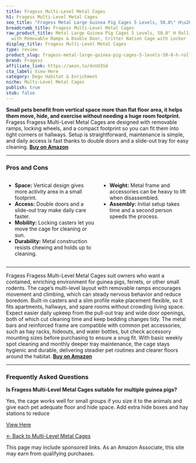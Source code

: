 ```yaml
---
title: Fragess Multi-Level Metal Cages
h1: Fragess Multi-Level Metal Cages
seo_title: "Fragess Metal Large Guinea Pig Cages 5 Levels, 50.0\" H\u2026"
breadcrumb_title: Fragess Multi-Level Metal Cages
raw_product_title: Metal Large Guinea Pig Cages 5 Levels, 50.0" H Rolling Ferret Cage
  with Removable Ramps & Double Door, Critter Nation Cage with Locker
display_title: Fragess Multi-Level Metal Cages
type: review
product_slug: fragess-metal-large-guinea-pig-cages-5-levels-50-0-h-rolling-ferret-cag-155fbe13
brand: Fragess
affiliate_link: https://amzn.to/4nUd3Sd
cta_label: View Here
category: Degu Habitat & Enrichment
niche: Multi-Level Metal Cages
publish: true
stub: false
---
```


<div id="intro" class="full-width">
  <p><strong>Small pets benefit from vertical space more than flat floor area, it helps them move, hide, and exercise without needing a huge room footprint.</strong> Fragess Fragess Multi-Level Metal Cages are designed with removable ramps, locking wheels, and a compact footprint so you can fit them into tight corners or hallways. Setup is straightforward, maintenance is simple, and daily access is fast thanks to double doors and a slide-out tray for easy cleaning. <a href="https://amzn.to/4nUd3Sd" rel="nofollow sponsored noopener" target="_blank"><strong>Buy on Amazon</strong></a></p>
</div>

<hr />
<h3 id="pros-cons">Pros and Cons</h3>
<div class="pc-grid" style="display:grid;grid-template-columns:1fr 1fr;gap:16px;">
  <ul>
    <li><strong>Space:</strong> Vertical design gives more activity area in a small footprint.</li>
    <li><strong>Access:</strong> Double doors and a slide-out tray make daily care faster.</li>
    <li><strong>Mobility:</strong> Locking casters let you move the cage for cleaning or sun.</li>
    <li><strong>Durability:</strong> Metal construction resists chewing and holds up to cleaning.</li>
  </ul>
  <ul>
    <li><strong>Weight:</strong> Metal frame and accessories can be heavy to lift when disassembled.</li>
    <li><strong>Assembly:</strong> Initial setup takes time and a second person speeds the process.</li>
  </ul>
</div>
<hr />

<div class="full-width">
  <p>Fragess Fragess Multi-Level Metal Cages suit owners who want a contained, enriching environment for guinea pigs, ferrets, or other small rodents. The cage’s multi-level layout with removable ramps encourages movement and climbing, which can steady nervous behavior and reduce boredom. Built-in casters and a slim profile make placement flexible, so it fits apartments, hallways, and spare rooms without crowding living space. Expect easier daily upkeep from the pull-out tray and wide door openings, both of which cut cleaning time and keep bedding changes tidy. The metal bars and reinforced frame are compatible with common pet accessories, such as hay racks, hideouts, and water bottles, but check accessory mounting sizes before purchasing to ensure a snug fit. With basic weekly spot cleaning and monthly deeper tray maintenance, the cage stays hygienic and durable, delivering steadier pet routines and clearer floors around the habitat. <a href="https://amzn.to/4nUd3Sd" rel="nofollow sponsored noopener" target="_blank"><strong>Buy on Amazon</strong></a></p>
</div>

<hr />
<h3 id="faqs">Frequently Asked Questions</h3>

<p><strong>Is Fragess Multi-Level Metal Cages suitable for multiple guinea pigs?</strong></p>
<p>Yes, the cage works well for small groups if you size it to the animals and give each pet adequate floor and hide space. Add extra hide boxes and hay stations to reduce
<p><a class="btn" href="https://amzn.to/4nUd3Sd" target="_blank" rel="nofollow sponsored noopener">View Here</a></p>
<p><a href="/roundups/degu-habitat-enrichment/multi-level-metal-cages/">← Back to Multi-Level Metal Cages</a></p>
<aside class="disclosure">This page may include sponsored links. As an Amazon Associate, this site may earn from qualifying purchases.</aside>

